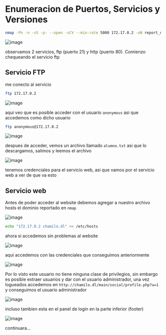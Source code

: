 # Enumeracion de Puertos, Servicios y Versiones

```bash
nmap -Pn -n -sS -p- --open -sCV --min-rate 5000 172.17.0.2 -oN report_nmap
```

![image](https://github.com/user-attachments/assets/a0c3f36f-1642-424a-9e6e-684bcf029396)


observamos 2 servicios, ftp (puerto 21) y http (puerto 80). Comienzo chequeando el servicio ftp

## Servicio FTP

me conecto al servicio

```bash
ftp 172.17.0.2
```

![image](https://github.com/user-attachments/assets/2afc2433-9298-43d8-8a23-e5ed9faee312)

aqui veo que es posible acceder con el usuario `anonymous` asi que accedemos como dicho usuario

```bash
ftp anonymous@172.17.0.2
```

![image](https://github.com/user-attachments/assets/1e32b65e-92fe-4d04-b528-6a993aada484)

despues de acceder, vemos un archivo llamado `alumno.txt` asi que lo descargamos, salimos y leemos el archivo

![image](https://github.com/user-attachments/assets/2fa33713-4f56-4a8b-ae51-f1a27a1f7294)

tenemos credenciales para el servicio web, asi que vamos por el servicio web a ver de que va esto

## Servicio web

Antes de poder acceder al website debemos agregar a nuestro archivo hosts el dominio reportado en `nmap`

![image](https://github.com/user-attachments/assets/e04d9195-dccc-47b9-97f1-0cd15b13faf1)

```bash
echo "172.17.0.2 chamilo.dl" >> /etc/hosts
```

ahora si accedemos sin problemas al website

![image](https://github.com/user-attachments/assets/5cdde8e1-ec8e-4696-a6d7-0ce8c2f13e83)

aqui accedemos con las credenciales que conseguimos anteriormente

![image](https://github.com/user-attachments/assets/8f4337f3-13a9-41d4-8da5-e9eef2c40156)

Por lo visto este usuario no tiene ninguna clase de privilegios, sin embargo es posible extraer usuarios y dar con el usuario administrador, una vez logueados
accedemos en `http://chamilo.dl/main/social/profile.php?u=1` y conseguimos el usuario administrador

![image](https://github.com/user-attachments/assets/2423379a-1604-48fb-a388-2c5e29ef4305)

incluso tambien esta en el panel de login en la parte inferior (footer)

![image](https://github.com/user-attachments/assets/b6c0af35-39c9-4550-8733-1e26814c8c33)


continuara...























